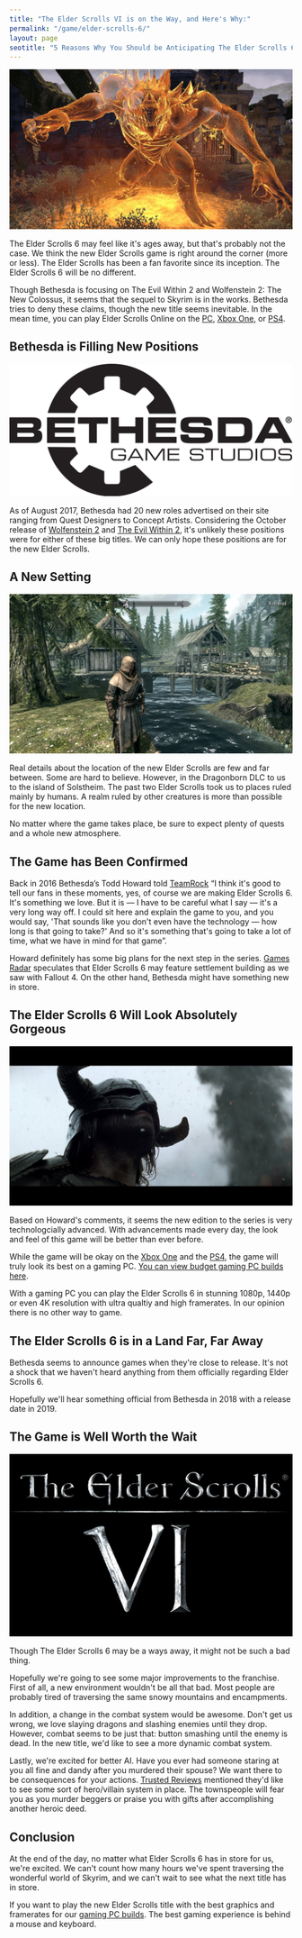 ```yaml
---
title: "The Elder Scrolls VI is on the Way, and Here's Why:" 
permalink: "/game/elder-scrolls-6/"
layout: page
seotitle: "5 Reasons Why You Should be Anticipating The Elder Scrolls 6"
---
```

![Elder Scrolls 6 Header](/img/games/es6/monster.jpg)


The Elder Scrolls 6 may feel like it's ages away, but that's probably not the case. We think the new Elder Scrolls game is right around the corner (more or less). The Elder Scrolls has been a fan favorite since its inception. The Elder Scrolls 6 will be no different. 

Though Bethesda is focusing on The Evil Within 2 and Wolfenstein 2: The New Colossus, it seems that the sequel to Skyrim is in the works. Bethesda tries to deny these claims, though the new title seems inevitable. In the mean time, you can play Elder Scrolls Online on the [PC](http://amzn.to/2AzME7Y), [Xbox One](http://amzn.to/2ApbUeI), or [PS4](http://amzn.to/2jDJVA7). 

## Bethesda is Filling New Positions 
![Bethesda](/img/games/es6/bethesda.png)


As of August 2017, Bethesda had 20 new roles advertised on their site ranging from Quest Designers to Concept Artists. Considering the October release of [Wolfenstein 2](http://amzn.to/2i7VezR) and [The Evil Within 2](http://amzn.to/2njVzVL), it's unlikely these positions were for either of these big titles. We can only hope these positions are for the new Elder Scrolls. 

## A New Setting 
![Skyrim Setting](/img/games/es6/setting.jpg)


Real details about the location of the new Elder Scrolls are few and far between. Some are hard to believe. However, in the Dragonborn DLC to us to the island of Solstheim. The past two Elder Scrolls took us to places ruled mainly by humans. A realm ruled by other creatures is more than possible for the new location. 

No matter where the game takes place, be sure to expect plenty of quests and a whole new atmosphere. 

## The Game has Been Confirmed 

Back in 2016 Bethesda’s Todd Howard told [TeamRock](http://teamrock.com/game/2016-06-23/bethesda-confirms-they-re-working-on-the-elder-scrolls-6) “I think it's good to tell our fans in these moments, yes, of course we are making Elder Scrolls 6. It's something we love. But it is — I have to be careful what I say — it's a very long way off. I could sit here and explain the game to you, and you would say, 'That sounds like you don't even have the technology — how long is that going to take?' And so it's something that's going to take a lot of time, what we have in mind for that game”. 

Howard definitely has some big plans for the next step in the series. [Games Radar](http://www.gamesradar.com) speculates that Elder Scrolls 6 may feature settlement building as we saw with Fallout 4. On the other hand, Bethesda might have something new in store. 

## The Elder Scrolls 6 Will Look Absolutely Gorgeous
![Skyrim Cinematic](/img/games/es6/cinematic.jpg)


Based on Howard's comments, it seems the new edition to the series is very technologcially advanced. With advancements made every day, the look and feel of this game will be better than ever before. 

While the game will be okay on the [Xbox One](http://amzn.to/2ia3iAp) and the [PS4](http://amzn.to/2nlsfyh), the game will truly look its best on a gaming PC. [You can view budget gaming PC builds here](/budget-pcs/).

With a gaming PC you can play the Elder Scrolls 6 in stunning 1080p, 1440p or even 4K resolution with ultra qualtiy and high framerates. In our opinion there is no other way to game. 

## The Elder Scrolls 6 is in a Land Far, Far Away 

Bethesda seems to announce games when they're close to release. It's not a shock that we haven't heard anything from them officially regarding Elder Scrolls 6. 

Hopefully we'll hear something official from Bethesda in 2018 with a release date in 2019. 

## The Game is Well Worth the Wait 
![Elder Scrolls 6](/img/games/es6/es6.jpg)


Though The Elder Scrolls 6 may be a ways away, it might not be such a bad thing. 

Hopefully we're going to see some major improvements to the franchise. First of all, a new environment wouldn't be all that bad. Most people are probably tired of traversing the same snowy mountains and encampments. 

In addition, a change in the combat system would be awesome. Don't get us wrong, we love slaying dragons and slashing enemies until they drop. However, combat seems to be just that: button smashing until the enemy is dead. In the new title, we'd like to see a more dynamic combat system. 

Lastly, we're excited for better AI. Have you ever had someone staring at you all fine and dandy after you murdered their spouse? We want there to be consequences for your actions. [Trusted Reviews](http://www.trustedreviews.com) mentioned they'd like to see some sort of hero/villain system in place. The townspeople will fear you as you murder beggers or praise you with gifts after accomplishing another heroic deed. 

## Conclusion

At the end of the day, no matter what Elder Scrolls 6 has in store for us, we're excited. We can't count how many hours we've spent traversing the wonderful world of Skyrim, and we can't wait to see what the next title has in store. 

If you want to play the new Elder Scrolls title with the best graphics and framerates for our [gaming PC builds](/budget-pcs/). The best gaming experience is behind a mouse and keyboard. 
